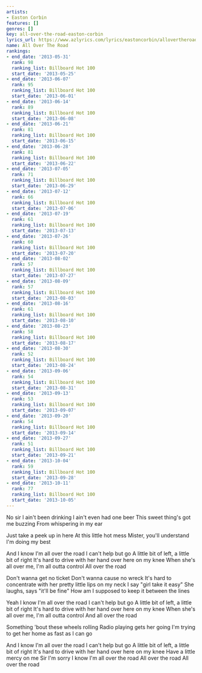 ```yaml
---
artists:
- Easton Corbin
features: []
genres: []
key: all-over-the-road-easton-corbin
lyrics_url: https://www.azlyrics.com/lyrics/eastoncorbin/allovertheroad.html
name: All Over The Road
rankings:
- end_date: '2013-05-31'
  rank: 98
  ranking_list: Billboard Hot 100
  start_date: '2013-05-25'
- end_date: '2013-06-07'
  rank: 95
  ranking_list: Billboard Hot 100
  start_date: '2013-06-01'
- end_date: '2013-06-14'
  rank: 89
  ranking_list: Billboard Hot 100
  start_date: '2013-06-08'
- end_date: '2013-06-21'
  rank: 81
  ranking_list: Billboard Hot 100
  start_date: '2013-06-15'
- end_date: '2013-06-28'
  rank: 81
  ranking_list: Billboard Hot 100
  start_date: '2013-06-22'
- end_date: '2013-07-05'
  rank: 71
  ranking_list: Billboard Hot 100
  start_date: '2013-06-29'
- end_date: '2013-07-12'
  rank: 66
  ranking_list: Billboard Hot 100
  start_date: '2013-07-06'
- end_date: '2013-07-19'
  rank: 61
  ranking_list: Billboard Hot 100
  start_date: '2013-07-13'
- end_date: '2013-07-26'
  rank: 60
  ranking_list: Billboard Hot 100
  start_date: '2013-07-20'
- end_date: '2013-08-02'
  rank: 57
  ranking_list: Billboard Hot 100
  start_date: '2013-07-27'
- end_date: '2013-08-09'
  rank: 57
  ranking_list: Billboard Hot 100
  start_date: '2013-08-03'
- end_date: '2013-08-16'
  rank: 61
  ranking_list: Billboard Hot 100
  start_date: '2013-08-10'
- end_date: '2013-08-23'
  rank: 58
  ranking_list: Billboard Hot 100
  start_date: '2013-08-17'
- end_date: '2013-08-30'
  rank: 52
  ranking_list: Billboard Hot 100
  start_date: '2013-08-24'
- end_date: '2013-09-06'
  rank: 54
  ranking_list: Billboard Hot 100
  start_date: '2013-08-31'
- end_date: '2013-09-13'
  rank: 53
  ranking_list: Billboard Hot 100
  start_date: '2013-09-07'
- end_date: '2013-09-20'
  rank: 54
  ranking_list: Billboard Hot 100
  start_date: '2013-09-14'
- end_date: '2013-09-27'
  rank: 51
  ranking_list: Billboard Hot 100
  start_date: '2013-09-21'
- end_date: '2013-10-04'
  rank: 59
  ranking_list: Billboard Hot 100
  start_date: '2013-09-28'
- end_date: '2013-10-11'
  rank: 77
  ranking_list: Billboard Hot 100
  start_date: '2013-10-05'
---
```


No sir I ain't been drinking
I ain't even had one beer
This sweet thing's got me buzzing
From whispering in my ear

Just take a peek up in here
At this little hot mess
Mister, you'll understand
I'm doing my best

And I know I'm all over the road
I can't help but go
A little bit of left, a little bit of right
It's hard to drive with her hand over here on my knee
When she's all over me, I'm all outta control
All over the road

Don't wanna get no ticket
Don't wanna cause no wreck
It's hard to concentrate with her pretty little lips on my neck
I say "girl take it easy"
She laughs, says "it'll be fine"
How am I supposed to keep it between the lines

Yeah I know I'm all over the road
I can't help but go
A little bit of left, a little bit of right
It's hard to drive with her hand over here on my knee
When she's all over me, I'm all outta control
And all over the road

Something 'bout these wheels rolling
Radio playing gets her going
I'm trying to get her home as fast as I can go

And I know I'm all over the road
I can't help but go
A little bit of left, a little bit of right
It's hard to drive with her hand over here on my knee
Have a little mercy on me
Sir I'm sorry I know
I'm all over the road
All over the road
All over the road



